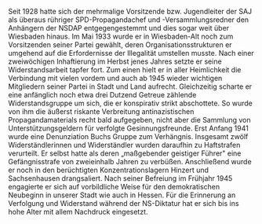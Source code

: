 Seit 1928 hatte sich der mehrmalige Vorsitzende bzw. Jugendleiter der
SAJ als überaus rühriger SPD-Propagandachef und -Versammlungsredner den
Anhängern der NSDAP entgegengestemmt und dies sogar weit über Wiesbaden
hinaus. Im Mai 1933 wurde er in Wiesbaden-Alt noch zum Vorsitzenden
seiner Partei gewählt, deren Organisationsstrukturen er umgehend auf die
Erfordernisse der Illegalität umstellen musste. Nach einer zweiwöchigen
Inhaftierung im Herbst jenes Jahres setzte er seine Widerstandsarbeit
tapfer fort. Zum einen hielt er in aller Heimlichkeit die Verbindung mit
vielen vordem und auch ab 1945 wieder wichtigen Mitgliedern seiner
Partei in Stadt und Land aufrecht. Gleichzeitig scharte er eine
anfänglich noch etwa drei Dutzend Getreue zählende Widerstandsgruppe um
sich, die er konspirativ strikt abschottete. So wurde von ihm die
äußerst riskante Verbreitung antinazistischen Propagandamaterials recht
bald aufgegeben, nicht aber die Sammlung von Unterstützungsgeldern für
verfolgte Gesinnungsfreunde. Erst Anfang 1941 wurde eine Denunziation
Buchs Gruppe zum Verhängnis. Insgesamt zwölf Widerständlerinnen und
Widerständler wurden daraufhin zu Haftstrafen verurteilt. Er selbst
hatte als deren „maßgebender geistiger Führer" eine Gefängnisstrafe von
zweieinhalb Jahren zu verbüßen. Anschließend wurde er noch in den
berüchtigten Konzentrationslagern Hinzert und Sachsenhausen
drangsaliert. Nach seiner Befreiung im Frühjahr 1945 engagierte er sich
auf vorbildliche Weise für den demokratischen Neubeginn in unserer Stadt
wie auch in Hessen. Für die Erinnerung an Verfolgung und Widerstand
während der NS-Diktatur hat er sich bis ins hohe Alter mit allem
Nachdruck eingesetzt.
